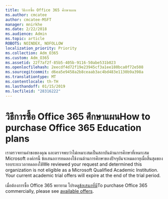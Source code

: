 ```yaml
---
title: วิธีการซื้อ Office 365 ศึกษาแผน
ms.author: cmcatee
author: cmcatee-MSFT
manager: mnirkhe
ms.date: 2/22/2018
ms.audience: Admin
ms.topic: article
ROBOTS: NOINDEX, NOFOLLOW
localization_priority: Priority
ms.collection: Adm_O365
ms.custom: Adm_O365
ms.assetid: 22f7af2f-85b5-405b-9116-50abe531b023
ms.openlocfilehash: 2eecdf4d72f19e23945cf3a1ee180bca0f72e508
ms.sourcegitcommit: d6ea5e9458a2b8ceaab3ac4bd483e1130b9a398a
ms.translationtype: MT
ms.contentlocale: th-TH
ms.lasthandoff: 01/15/2019
ms.locfileid: "28316222"
---
```

# <a name="how-to-purchase-office-365-education-plans"></a><span data-ttu-id="292f8-102">วิธีการซื้อ Office 365 ศึกษาแผน</span><span class="sxs-lookup"><span data-stu-id="292f8-102">How to purchase Office 365 Education plans</span></span>

<span data-ttu-id="292f8-p101">เราตรวจทานคำขอของคุณ และตรวจพบว่าไม่เหมาะสมเป็นสถาบันด้านการศึกษาที่เหมาะสม Microsoft องค์กรนี้ ข้อเสนอการทดลองใช้งานด้านการศึกษาของปัจจุบันจะหมดอายุเมื่อสิ้นสุดของรอบระยะเวลาทดลองใช้</span><span class="sxs-lookup"><span data-stu-id="292f8-p101">We reviewed your request and determined this organization is not eligible as a Microsoft Qualified Academic Institution. Your current academic trial offers will expire at the end of the trial period.</span></span>
  
<span data-ttu-id="292f8-105">เมื่อต้องการซื้อ Office 365 พยายาม โปรดดู[ข้อเสนอที่มี](https://go.microsoft.com/fwlink/p/?linkid=868433)</span><span class="sxs-lookup"><span data-stu-id="292f8-105">To purchase Office 365 commercially, please see [available offers](https://go.microsoft.com/fwlink/p/?linkid=868433).</span></span>
  

